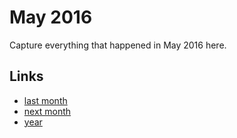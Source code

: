 # May 2016

Capture everything that happened in May 2016 here.

## Links
- [last month](calendar/months/2016-04.md)
- [next month](calendar/months/2016-06.md)
- [year](calendar/years/2016.md)